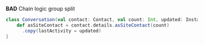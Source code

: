 **BAD** Chain logic group split
```scala
class Conversation(val contact: Contact, val count: Int, updated: Instant) {
    def asSiteContact = contact.details.asSiteContact(count)
      .copy(lastActivity = updated)
}
```

